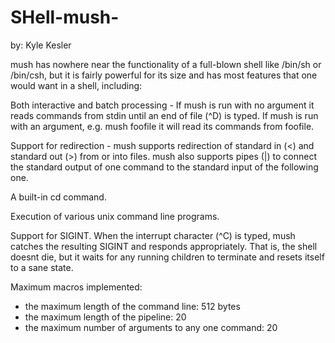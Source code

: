 # SHell-mush-
by: Kyle Kesler

mush has nowhere near the functionality of a full-blown shell like /bin/sh or
/bin/csh, but it is fairly powerful for its size and has most features that one
would want in a shell, including:

Both interactive and batch processing - If mush is run with no argument it reads
    commands from stdin until an end of file (^D) is typed. If mush is run with an
    argument, e.g. mush foofile it will read its commands from foofile.

Support for redirection - mush supports redirection of standard in (<) and
    standard out (>) from or into files. mush also supports pipes (|) to connect
    the standard output of one command to the standard input of the following one.

A built-in cd command.

Execution of various unix command line programs.

Support for SIGINT. When the interrupt character (^C) is typed, mush catches
    the resulting SIGINT and responds appropriately. That is, the shell doesnt die,
    but it waits for any running children to terminate and resets itself to a
    sane state.
    
Maximum macros implemented:
- the maximum length of the command line: 512 bytes
- the maximum length of the pipeline: 20
- the maximum number of arguments to any one command: 20
